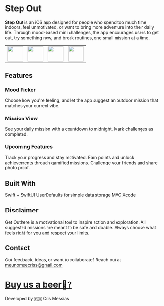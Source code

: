 # Step Out

**Step Out** is an iOS app designed for people who spend too much time indoors, feel unmotivated, or want to bring more adventure into their daily life. Through mood-based mini challenges, the app encourages users to get out, try something new, and break routines, one small mission at a time.


<p align="center">
  <table>
    <tr>
    <td><img src="https://github.com/user-attachments/assets/625c9455-6287-4fd5-b677-f2c675150466" height="50"></td>
    <td><img src="https://github.com/user-attachments/assets/eac6c026-0301-4c30-a957-71fd3233b0a3" height="50"></td>
    <td><img src="https://github.com/user-attachments/assets/22f3fd90-e0eb-42ab-94c3-f2c1461486c3" height="50"></td>
    <td><img src="https://github.com/user-attachments/assets/d3c822d6-df15-49d8-916f-1cb5f3ead664" height="50"></td>
   </tr>
  </table>
</p>



## Features
### Mood Picker

Choose how you're feeling, and let the app suggest an outdoor mission that matches your current vibe.

### Mission View

See your daily mission with a countdown to midnight.
Mark challenges as completed.

### Upcoming Features
Track your progress and stay motivated.
Earn points and unlock achievements through gamified missions.
Challenge your friends and share photo proof.

## Built With
Swift + SwiftUI
UserDefaults for simple data storage
MVC
Xcode

## Disclaimer
Get Outhere is a motivational tool to inspire action and exploration. All suggested missions are meant to be safe and doable. Always choose what feels right for you and respect your limits.

## Contact
Got feedback, ideas, or want to collaborate? Reach out at [meunomeecriss@gmail.com](mailto:meunomeecriss@gmail.com)
# [Buy us a beer🍻?](https://www.buymeacoffee.com/meunomeecris)

Developed by 🇧🇷 Cris Messias

